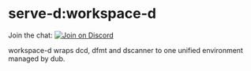 # serve-d:workspace-d

Join the chat: [![Join on Discord](https://discordapp.com/api/guilds/242094594181955585/widget.png?style=shield)](https://discord.gg/Bstj9bx)

workspace-d wraps dcd, dfmt and dscanner to one unified environment managed by dub.

